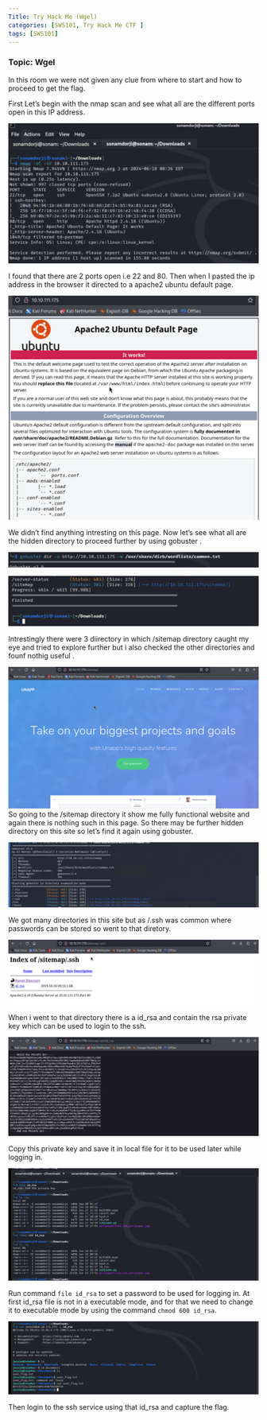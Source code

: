 ```yaml
---
Title: Try Hack Me (Wgel)
categories: [SWS101, Try Hack Me CTF ]
tags: [SWS101]
---
```


### Topic: Wgel
 
In this room we were not given any clue from where to start and how to proceed to get the flag.

First Let’s begin with the nmap scan and see what all are the different ports open in this IP address.

![Alt text](../image/wgel_namp.png)

I found that there are 2 ports open i.e 22 and 80. Then when I pasted the ip address in the browser it directed to a apache2 ubuntu default page.


![Alt text](../image/ubuntu.png)

We didn’t find anything intresting on this page. Now let’s see what all are the hidden directory to proceed further by using  gobuster . 


![Alt text](../image/gobuster_for_wgel.png)

![Alt text](../image/resultgo.png)

Intrestingly there were 3 diirectory in which  /sitemap directory caught my eye and tried to explore further  but i also checked the other directories and founf nothig useful . 


![Alt text](../image/sitemap.png)
So going to the /sitemap directory it show me fully functional website and again there is nothing such in this page. So there may be further hidden directory on this site so let’s find it again using gobuster.

![Alt text](../image/sitemap_gobuster.png)

We got many directories in this site but as /.ssh was common where passwords can be stored so went to that diretory.

![Alt text](../image/.ssh.png)

When i went to that directory there is a id_rsa and contain the rsa private key which can be used to login to the ssh.

![Alt text](../image/id_rsa.png)

Copy this private key and save it in local file for it to be used later while logging in.

![Alt text](../image/change.png)

Run  command `file id_rsa`  to set a password to be used for logging in. At first id_rsa file is not in a executable mode, and for that we need to change it to executable mode by using the command `chmod 600 id_rsa`.


![Alt text](../image/user_flag.png)

Then login to the ssh service using that id_rsa and capture the flag.

